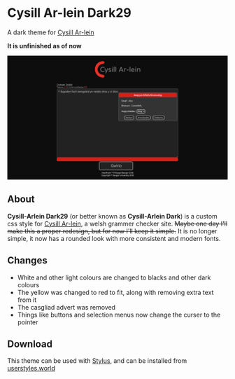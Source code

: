 # Cysill Ar-lein Dark29
A dark theme for [Cysill Ar-lein](https://www.cysgliad.com/cysill/arlein/)

**It is unfinished as of now**

<img alt="Screenshot" src="https://raw.githubusercontent.com/iestyn129/Cysill-Arlein-Dark29/main/Screenshot%202023-10-27%2010.44.30.png" />

## About
**Cysill-Arlein Dark29** (or better known as **Cysill-Arlein Dark**) is a custom css style for [Cysill Ar-lein](https://www.cysgliad.com/cysill/arlein/), a welsh grammer checker site. ~~Maybe one day I'll make this a proper redesign, but for now I'll keep it simple.~~ It is no longer simple, it now has a rounded look with more consistent and modern fonts.

## Changes
- White and other light colours are changed to blacks and other dark colours
- The yellow was changed to red to fit, along with removing extra text from it
- The casgliad advert was removed
- Things like buttons and selection menus now change the curser to the pointer

## Download
This theme can be used with [Stylus](https://github.com/openstyles/stylus), and can be installed from [userstyles.world](https://userstyles.world)
